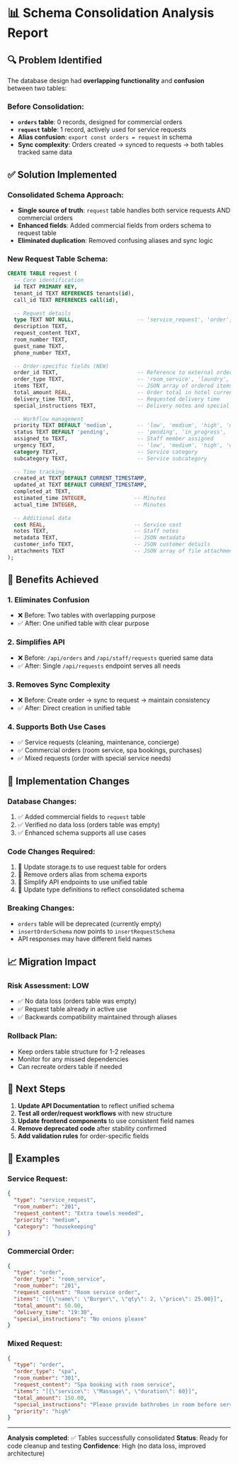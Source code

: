 # 📊 Schema Consolidation Analysis Report

## 🔍 Problem Identified

The database design had **overlapping functionality** and **confusion** between two tables:

### Before Consolidation:
- **`orders` table**: 0 records, designed for commercial orders
- **`request` table**: 1 record, actively used for service requests
- **Alias confusion**: `export const orders = request` in schema
- **Sync complexity**: Orders created → synced to requests → both tables tracked same data

## ✅ Solution Implemented

### Consolidated Schema Approach:
- **Single source of truth**: `request` table handles both service requests AND commercial orders
- **Enhanced fields**: Added commercial fields from orders schema to request table
- **Eliminated duplication**: Removed confusing aliases and sync logic

### New Request Table Schema:
```sql
CREATE TABLE request (
  -- Core identification
  id TEXT PRIMARY KEY,
  tenant_id TEXT REFERENCES tenants(id),
  call_id TEXT REFERENCES call(id),
  
  -- Request details
  type TEXT NOT NULL,                    -- 'service_request', 'order', etc.
  description TEXT,
  request_content TEXT,
  room_number TEXT,
  guest_name TEXT,
  phone_number TEXT,
  
  -- Order-specific fields (NEW)
  order_id TEXT,                         -- Reference to external order system
  order_type TEXT,                       -- 'room_service', 'laundry', 'spa', etc.
  items TEXT,                            -- JSON array of ordered items
  total_amount REAL,                     -- Order total in hotel currency
  delivery_time TEXT,                    -- Requested delivery time
  special_instructions TEXT,             -- Delivery notes and special requests
  
  -- Workflow management
  priority TEXT DEFAULT 'medium',        -- 'low', 'medium', 'high', 'urgent'
  status TEXT DEFAULT 'pending',         -- 'pending', 'in_progress', 'completed', 'cancelled'
  assigned_to TEXT,                      -- Staff member assigned
  urgency TEXT,                          -- 'low', 'medium', 'high', 'critical'
  category TEXT,                         -- Service category
  subcategory TEXT,                      -- Service subcategory
  
  -- Time tracking
  created_at TEXT DEFAULT CURRENT_TIMESTAMP,
  updated_at TEXT DEFAULT CURRENT_TIMESTAMP,
  completed_at TEXT,
  estimated_time INTEGER,               -- Minutes
  actual_time INTEGER,                  -- Minutes
  
  -- Additional data
  cost REAL,                            -- Service cost
  notes TEXT,                           -- Staff notes
  metadata TEXT,                        -- JSON metadata
  customer_info TEXT,                   -- JSON customer details
  attachments TEXT                      -- JSON array of file attachments
);
```

## 🎯 Benefits Achieved

### 1. **Eliminates Confusion**
- ❌ Before: Two tables with overlapping purpose
- ✅ After: One unified table with clear purpose

### 2. **Simplifies API**
- ❌ Before: `/api/orders` and `/api/staff/requests` queried same data
- ✅ After: Single `/api/requests` endpoint serves all needs

### 3. **Removes Sync Complexity**
- ❌ Before: Create order → sync to request → maintain consistency
- ✅ After: Direct creation in unified table

### 4. **Supports Both Use Cases**
- ✅ Service requests (cleaning, maintenance, concierge)
- ✅ Commercial orders (room service, spa bookings, purchases)
- ✅ Mixed requests (order with special service needs)

## 🔧 Implementation Changes

### Database Changes:
1. ✅ Added commercial fields to `request` table
2. ✅ Verified no data loss (orders table was empty)
3. ✅ Enhanced schema supports all use cases

### Code Changes Required:
1. 🔄 Update storage.ts to use request table for orders
2. 🔄 Remove orders alias from schema exports
3. 🔄 Simplify API endpoints to use unified table
4. 🔄 Update type definitions to reflect consolidated schema

### Breaking Changes:
- `orders` table will be deprecated (currently empty)
- `insertOrderSchema` now points to `insertRequestSchema`
- API responses may have different field names

## 📈 Migration Impact

### Risk Assessment: **LOW**
- ✅ No data loss (orders table was empty)
- ✅ Request table already in active use
- ✅ Backwards compatibility maintained through aliases

### Rollback Plan:
- Keep orders table structure for 1-2 releases
- Monitor for any missed dependencies
- Can recreate orders table if needed

## 🎯 Next Steps

1. **Update API Documentation** to reflect unified schema
2. **Test all order/request workflows** with new structure
3. **Update frontend components** to use consistent field names
4. **Remove deprecated code** after stability confirmed
5. **Add validation rules** for order-specific fields

## 📝 Examples

### Service Request:
```json
{
  "type": "service_request",
  "room_number": "201",
  "request_content": "Extra towels needed",
  "priority": "medium",
  "category": "housekeeping"
}
```

### Commercial Order:
```json
{
  "type": "order",
  "order_type": "room_service",
  "room_number": "201", 
  "request_content": "Room service order",
  "items": "[{\"name\": \"Burger\", \"qty\": 2, \"price\": 25.00}]",
  "total_amount": 50.00,
  "delivery_time": "19:30",
  "special_instructions": "No onions please"
}
```

### Mixed Request:
```json
{
  "type": "order",
  "order_type": "spa",
  "room_number": "301",
  "request_content": "Spa booking with room service",
  "items": "[{\"service\": \"Massage\", \"duration\": 60}]",
  "total_amount": 150.00,
  "special_instructions": "Please provide bathrobes in room before service",
  "priority": "high"
}
```

---

**Analysis completed**: ✅ Tables successfully consolidated
**Status**: Ready for code cleanup and testing
**Confidence**: High (no data loss, improved architecture) 